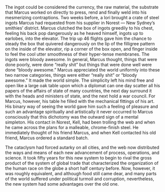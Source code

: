 The ingot could be considered the currency, the raw material, the substrate that Marcus worked on directly to press, rend and finally weld into his mesmerizing contraptions.
Two weeks before, a lori brought a crate of steel ingots Marcus had requested from his supplier in Norest — New Sydney’s smithies’ district.
Marcus clutched the box of ingots greedily to his chest, feeling his back pop dangerously as he heaved himself, ingots up to earlobes, into the elevator. The trip up 46 flights gave him the chance to steady the box that quivered dangerously on the lip of the filligree pattern on the inside of the elevator, rip a corner of the box open, and finger inside to feel  the cool utter smoothness of their hyper-tense membranes.
The ingots were bloody awesome.
In general, Marcus thought, things that were done poorly, were done “really shit” but things that were done well were done “bloody awesome.”
Marcus appreciated the world uniformly into these two narrow categories, things were either “really shit” or “bloody awesome.” It made the world simple. The simplicity left his mind free and open like a large oak table upon which a diplomat can one day scatter all his papers of the affairs of state of many countries, the next day surround it with the heads and ministers of state, and the next hold a war council. For Marcus, however, his table he filled with the mechanical fittings of his art. His binary way of seeing the world gave him such a feeling of pleasure and such an advantage spiritually and artistically it never occurred to Marcus consciously that this dichotomy was the outward sign of a mental simpleton.
His contact in Norest, Kell, had been trolling the web and when he came across the plans for a malleable, chrome-finish steel. He immediately thought of his friend Marcus, and when Kell contacted his old friend, Marcus ordered a standard batch.






The cataclysm had forced autarky on all cities, and the web now distributed the ways and means of each new advancement of process, operations, and science. It took fifty years for this new system to begin to rival the gross product of the system of global trade that characterized the organization of the human race on the globe a short half century before. Now, however, it was roughly equivalent, and although food still came dear, and many parts of the world suffered under political turmoil and corruption, nevertheless, the new system had some advantages over the old one.
